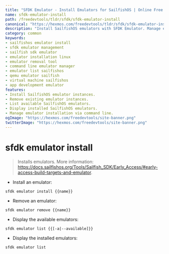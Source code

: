 ```yaml
---
title: "SFDK Emulator - Install Emulators for SailfishOS | Online Free DevTools by Hexmos"
name: sfdk-emulator-install
path: /freedevtools/tldr/sfdk/sfdk-emulator-install
canonical: "https://hexmos.com/freedevtools/tldr/sfdk/sfdk-emulator-install/"
description: "Install SailfishOS emulators with SFDK Emulator. Manage emulator installation and removal for application testing. Free online tool, no registration required."
category: common
keywords:
- sailfishos emulator install
- sfdk emulator management
- sailfish sdk emulator
- emulator installation linux
- emulator removal tool
- command line emulator manager
- emulator list sailfishos
- qemu emulator sailfish
- virtual machine sailfishos
- app development emulator
features:
- Install SailfishOS emulator instances.
- Remove existing emulator instances.
- List available SailfishOS emulators.
- Display installed SailfishOS emulators.
- Manage emulator installation via command line.
ogImage: "https://hexmos.com/freedevtools/site-banner.png"
twitterImage: "https://hexmos.com/freedevtools/site-banner.png"
---
```


# sfdk emulator install

> Installs emulators.
> More information: <https://docs.sailfishos.org/Tools/Sailfish_SDK/Early_Access/#early-access-build-targets-and-emulator>.

- Install an emulator:

`sfdk emulator install {{name}}`

- Remove an emulator:

`sfdk emulator remove {{name}}`

- Display the available emulators:

`sfdk emulator list {{[-a|--available]}}`

- Display the installed emulators:

`sfdk emulator list`
